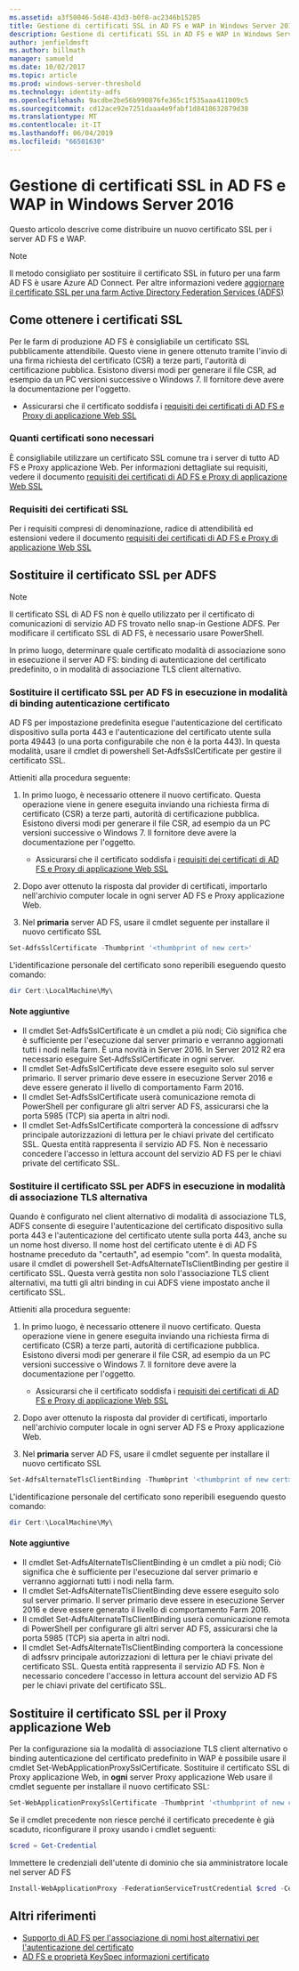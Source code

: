 ```yaml
---
ms.assetid: a3f50046-5d48-43d3-b0f8-ac2346b15285
title: Gestione di certificati SSL in AD FS e WAP in Windows Server 2016
description: Gestione di certificati SSL in AD FS e WAP in Windows Server 2016
author: jenfieldmsft
ms.author: billmath
manager: samueld
ms.date: 10/02/2017
ms.topic: article
ms.prod: windows-server-threshold
ms.technology: identity-adfs
ms.openlocfilehash: 9acdbe2be56b990876fe365c1f535aaa411009c5
ms.sourcegitcommit: cd12ace92e7251daaa4e9fabf1d8418632879d38
ms.translationtype: MT
ms.contentlocale: it-IT
ms.lasthandoff: 06/04/2019
ms.locfileid: "66501630"
---
```

# <a name="managing-ssl-certificates-in-ad-fs-and-wap-in-windows-server-2016"></a>Gestione di certificati SSL in AD FS e WAP in Windows Server 2016



Questo articolo descrive come distribuire un nuovo certificato SSL per i server AD FS e WAP.

>[!NOTE]
>Il metodo consigliato per sostituire il certificato SSL in futuro per una farm AD FS è usare Azure AD Connect.  Per altre informazioni vedere [aggiornare il certificato SSL per una farm Active Directory Federation Services (ADFS)](https://docs.microsoft.com/azure/active-directory/connect/active-directory-aadconnectfed-ssl-update)

## <a name="obtaining-your-ssl-certificates"></a>Come ottenere i certificati SSL
Per le farm di produzione AD FS è consigliabile un certificato SSL pubblicamente attendibile. Questo viene in genere ottenuto tramite l'invio di una firma richiesta del certificato (CSR) a terze parti, l'autorità di certificazione pubblica. Esistono diversi modi per generare il file CSR, ad esempio da un PC versioni successive o Windows 7. Il fornitore deve avere la documentazione per l'oggetto.

- Assicurarsi che il certificato soddisfa i [requisiti dei certificati di AD FS e Proxy di applicazione Web SSL](https://technet.microsoft.com/windows-server-docs/identity/ad-fs/overview/AD-FS-2016-Requirements#BKMK_1)

### <a name="how-many-certificates-are-needed"></a>Quanti certificati sono necessari
È consigliabile utilizzare un certificato SSL comune tra i server di tutto AD FS e Proxy applicazione Web. Per informazioni dettagliate sui requisiti, vedere il documento [requisiti dei certificati di AD FS e Proxy di applicazione Web SSL](https://technet.microsoft.com/windows-server-docs/identity/ad-fs/overview/AD-FS-2016-Requirements#BKMK_1)

### <a name="ssl-certificate-requirements"></a>Requisiti dei certificati SSL
Per i requisiti compresi di denominazione, radice di attendibilità ed estensioni vedere il documento [requisiti dei certificati di AD FS e Proxy di applicazione Web SSL](https://technet.microsoft.com/windows-server-docs/identity/ad-fs/overview/AD-FS-2016-Requirements#BKMK_1)

## <a name="replacing-the-ssl-certificate-for-ad-fs"></a>Sostituire il certificato SSL per ADFS
> [!NOTE]
> Il certificato SSL di AD FS non è quello utilizzato per il certificato di comunicazioni di servizio AD FS trovato nello snap-in Gestione ADFS. Per modificare il certificato SSL di AD FS, è necessario usare PowerShell.

In primo luogo, determinare quale certificato modalità di associazione sono in esecuzione il server AD FS: binding di autenticazione del certificato predefinito, o in modalità di associazione TLS client alternativo.

### <a name="replacing-the-ssl-certificate-for-ad-fs-running-in-default-certificate-authentication-binding-mode"></a>Sostituire il certificato SSL per AD FS in esecuzione in modalità di binding autenticazione certificato
AD FS per impostazione predefinita esegue l'autenticazione del certificato dispositivo sulla porta 443 e l'autenticazione del certificato utente sulla porta 49443 (o una porta configurabile che non è la porta 443).
In questa modalità, usare il cmdlet di powershell Set-AdfsSslCertificate per gestire il certificato SSL.

Attieniti alla procedura seguente:

1. In primo luogo, è necessario ottenere il nuovo certificato. Questa operazione viene in genere eseguita inviando una richiesta firma di certificato (CSR) a terze parti, autorità di certificazione pubblica. Esistono diversi modi per generare il file CSR, ad esempio da un PC versioni successive o Windows 7. Il fornitore deve avere la documentazione per l'oggetto.

    * Assicurarsi che il certificato soddisfa i [requisiti dei certificati di AD FS e Proxy di applicazione Web SSL](https://technet.microsoft.com/windows-server-docs/identity/ad-fs/overview/AD-FS-2016-Requirements#BKMK_1)

1. Dopo aver ottenuto la risposta dal provider di certificati, importarlo nell'archivio computer locale in ogni server AD FS e Proxy applicazione Web.

1. Nel **primaria** server AD FS, usare il cmdlet seguente per installare il nuovo certificato SSL

```powershell
Set-AdfsSslCertificate -Thumbprint '<thumbprint of new cert>'
```

L'identificazione personale del certificato sono reperibili eseguendo questo comando:

```powershell
dir Cert:\LocalMachine\My\
```

#### <a name="additional-notes"></a>Note aggiuntive

* Il cmdlet Set-AdfsSslCertificate è un cmdlet a più nodi; Ciò significa che è sufficiente per l'esecuzione dal server primario e verranno aggiornati tutti i nodi nella farm. È una novità in Server 2016. In Server 2012 R2 era necessario eseguire Set-AdfsSslCertificate in ogni server.
* Il cmdlet Set-AdfsSslCertificate deve essere eseguito solo sul server primario. Il server primario deve essere in esecuzione Server 2016 e deve essere generato il livello di comportamento Farm 2016.
* Il cmdlet Set-AdfsSslCertificate userà comunicazione remota di PowerShell per configurare gli altri server AD FS, assicurarsi che la porta 5985 (TCP) sia aperta in altri nodi.
* Il cmdlet Set-AdfsSslCertificate comporterà la concessione di adfssrv principale autorizzazioni di lettura per le chiavi private del certificato SSL. Questa entità rappresenta il servizio AD FS. Non è necessario concedere l'accesso in lettura account del servizio AD FS per le chiavi private del certificato SSL.

### <a name="replacing-the-ssl-certificate-for-ad-fs-running-in-alternate-tls-binding-mode"></a>Sostituire il certificato SSL per ADFS in esecuzione in modalità di associazione TLS alternativa
Quando è configurato nel client alternativo di modalità di associazione TLS, ADFS consente di eseguire l'autenticazione del certificato dispositivo sulla porta 443 e l'autenticazione del certificato utente sulla porta 443, anche su un nome host diverso. Il nome host del certificato utente è di AD FS hostname preceduto da "certauth", ad esempio "com".
In questa modalità, usare il cmdlet di powershell Set-AdfsAlternateTlsClientBinding per gestire il certificato SSL. Questa verrà gestita non solo l'associazione TLS client alternativi, ma tutti gli altri binding in cui ADFS viene impostato anche il certificato SSL.

Attieniti alla procedura seguente:

1. In primo luogo, è necessario ottenere il nuovo certificato. Questa operazione viene in genere eseguita inviando una richiesta firma di certificato (CSR) a terze parti, autorità di certificazione pubblica. Esistono diversi modi per generare il file CSR, ad esempio da un PC versioni successive o Windows 7. Il fornitore deve avere la documentazione per l'oggetto.

    * Assicurarsi che il certificato soddisfa i [requisiti dei certificati di AD FS e Proxy di applicazione Web SSL](https://technet.microsoft.com/windows-server-docs/identity/ad-fs/overview/AD-FS-2016-Requirements#BKMK_1)

1. Dopo aver ottenuto la risposta dal provider di certificati, importarlo nell'archivio computer locale in ogni server AD FS e Proxy applicazione Web.

1. Nel **primaria** server AD FS, usare il cmdlet seguente per installare il nuovo certificato SSL

```powershell
Set-AdfsAlternateTlsClientBinding -Thumbprint '<thumbprint of new cert>'
```

L'identificazione personale del certificato sono reperibili eseguendo questo comando:

```powershell
dir Cert:\LocalMachine\My\
```

#### <a name="additional-notes"></a>Note aggiuntive

* Il cmdlet Set-AdfsAlternateTlsClientBinding è un cmdlet a più nodi; Ciò significa che è sufficiente per l'esecuzione dal server primario e verranno aggiornati tutti i nodi nella farm.
* Il cmdlet Set-AdfsAlternateTlsClientBinding deve essere eseguito solo sul server primario. Il server primario deve essere in esecuzione Server 2016 e deve essere generato il livello di comportamento Farm 2016.
* Il cmdlet Set-AdfsAlternateTlsClientBinding userà comunicazione remota di PowerShell per configurare gli altri server AD FS, assicurarsi che la porta 5985 (TCP) sia aperta in altri nodi.
* Il cmdlet Set-AdfsAlternateTlsClientBinding comporterà la concessione di adfssrv principale autorizzazioni di lettura per le chiavi private del certificato SSL. Questa entità rappresenta il servizio AD FS. Non è necessario concedere l'accesso in lettura account del servizio AD FS per le chiavi private del certificato SSL.

## <a name="replacing-the-ssl-certificate-for-the-web-application-proxy"></a>Sostituire il certificato SSL per il Proxy applicazione Web
Per la configurazione sia la modalità di associazione TLS client alternativo o binding autenticazione del certificato predefinito in WAP è possibile usare il cmdlet Set-WebApplicationProxySslCertificate.
Sostituire il certificato SSL di Proxy applicazione Web, in **ogni** server Proxy applicazione Web usare il cmdlet seguente per installare il nuovo certificato SSL:

```powershell
Set-WebApplicationProxySslCertificate -Thumbprint '<thumbprint of new cert>'
```

Se il cmdlet precedente non riesce perché il certificato precedente è già scaduto, riconfigurare il proxy usando i cmdlet seguenti:

```powershell
$cred = Get-Credential
```

Immettere le credenziali dell'utente di dominio che sia amministratore locale nel server AD FS

```powershell
Install-WebApplicationProxy -FederationServiceTrustCredential $cred -CertificateThumbprint '<thumbprint of new cert>' -FederationServiceName 'fs.contoso.com'
```

## <a name="additional-references"></a>Altri riferimenti  
* [Supporto di AD FS per l'associazione di nomi host alternativi per l'autenticazione del certificato](../operations/AD-FS-support-for-alternate-hostname-binding-for-certificate-authentication.md)
* [AD FS e proprietà KeySpec informazioni certificato](../technical-reference/AD-FS-and-KeySpec-Property.md)
